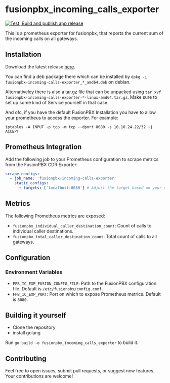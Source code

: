 # fusionpbx_incoming_calls_exporter
[![Test, Build and publish app release](https://github.com/Apfelwurm/fusionpbx_incoming_calls_exporter/actions/workflows/test-and-build.yml/badge.svg)](https://github.com/Apfelwurm/fusionpbx_incoming_calls_exporter/actions/workflows/test-and-build.yml)

This is a prometheus exporter for fusionpbx, that reports the current sum of the incoming calls on all gateways.

## Installation

Download the latest release [here](https://github.com/Apfelwurm/fusionpbx_incoming_calls_exporter/releases/latest).

You can find a deb package there which can be installed by  `dpkg -i fusionpbx-incoming-calls-exporter_*_amd64.deb` on debian.

Alternativeley there is also a tar.gz file that can be unpacked using `tar xvf fusionpbx-incoming-calls-exporter-*-linux-amd64.tar.gz`. Make sure to set up some kind of Service yourself in that case.

And ofc, if you have the default FusionPBX Installation you have to allow your prometheus to access the exporter. For example:

`iptables -A INPUT -p tcp -m tcp --dport 8080 -s 10.10.24.22/32 -j ACCEPT`


## Prometheus Integration

Add the following job to your Prometheus configuration to scrape metrics from the FusionPBX CDR Exporter:

```yaml
scrape_configs:
  - job_name: 'fusionpbx-incoming-calls-exporter'
    static_configs:
      - targets: ['localhost:8080'] # Adjust the target based on your setup
```

## Metrics

The following Prometheus metrics are exposed:

- `fusionpbx_individual_caller_destination_count`: Count of calls to individual caller destinations.
- `fusionpbx_total_caller_destination_count`: Total count of calls to all gateways.


## Configuration

### Environment Variables

- `FPB_IC_EXP_FUSION_CONFIG_FILE`: Path to the FusionPBX configuration file. Default is `/etc/fusionpbx/config.conf`.
- `FPB_IC_EXP_PORT`: Port on which to expose Prometheus metrics. Default is `8080`.


## Building it yourself

* Clone the repository
* install golang

Run `go build -o fusionpbx_incoming_calls_exporter` to build it.


## Contributing

Feel free to open issues, submit pull requests, or suggest new features. Your contributions are welcome!

<!-- ## Testing

* Clone the repository
* install golang

Run `go test` to run it. -->

